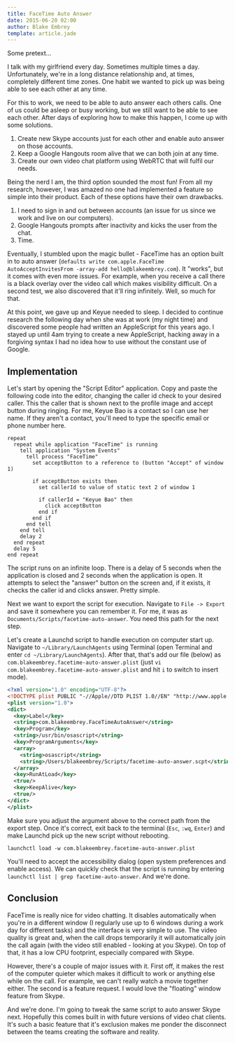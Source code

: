 ```yaml
---
title: FaceTime Auto Answer
date: 2015-06-20 02:00
author: Blake Embrey
template: article.jade
---
```


Some pretext...

I talk with my girlfriend every day. Sometimes multiple times a day. Unfortunately, we're in a long distance relationship and, at times, completely different time zones. One habit we wanted to pick up was being able to see each other at any time.

For this to work, we need to be able to auto answer each others calls. One of us could be asleep or busy working, but we still want to be able to see each other. After days of exploring how to make this happen, I come up with some solutions.

1. Create new Skype accounts just for each other and enable auto answer on those accounts.
2. Keep a Google Hangouts room alive that we can both join at any time.
3. Create our own video chat platform using WebRTC that will fulfil our needs.

Being the nerd I am, the third option sounded the most fun! From all my research, however, I was amazed no one had implemented a feature so simple into their product. Each of these options have their own drawbacks.

1. I need to sign in and out between accounts (an issue for us since we work and live on our computers).
2. Google Hangouts prompts after inactivity and kicks the user from the chat.
3. Time.

Eventually, I stumbled upon the magic bullet - FaceTime has an option built in to auto answer (`defaults write com.apple.FaceTime AutoAcceptInvitesFrom -array-add hello@blakeembrey.com`). It "works", but it comes with even more issues. For example, when you receive a call there is a black overlay over the video call which makes visibility difficult. On a second test, we also discovered that it'll ring infinitely. Well, so much for that.

At this point, we gave up and Keyue needed to sleep. I decided to continue research the following day when she was at work (my night time) and discovered some people had written an AppleScript for this years ago. I stayed up until 4am trying to create a new AppleScript, hacking away in a forgiving syntax I had no idea how to use without the constant use of Google.

## Implementation

Let's start by opening the "Script Editor" application. Copy and paste the following code into the editor, changing the caller id check to your desired caller. This the caller that is shown next to the profile image and accept button during ringing. For me, Keyue Bao is a contact so I can use her name. If they aren't a contact, you'll need to type the specific email or phone number here.

```applescript
repeat
  repeat while application "FaceTime" is running
    tell application "System Events"
      tell process "FaceTime"
        set acceptButton to a reference to (button "Accept" of window 1)

        if acceptButton exists then
          set callerId to value of static text 2 of window 1

          if callerId = "Keyue Bao" then
            click acceptButton
          end if
        end if
      end tell
    end tell
    delay 2
  end repeat
  delay 5
end repeat
```

The script runs on an infinite loop. There is a delay of 5 seconds when the application is closed and 2 seconds when the application is open. It attempts to select the "answer" button on the screen and, if it exists, it checks the caller id and clicks answer. Pretty simple.

Next we want to export the script for execution. Navigate to `File -> Export` and save it somewhere you can remember it. For me, it was as `Documents/Scripts/facetime-auto-answer`. You need this path for the next step.

Let's create a Launchd script to handle execution on computer start up. Navigate to `~/Library/LaunchAgents` using Terminal (open Terminal and enter `cd ~/Library/LaunchAgents`). After that, that's add our file (below) as `com.blakeembrey.facetime-auto-answer.plist` (just `vi com.blakeembrey.facetime-auto-answer.plist` and hit `i` to switch to insert mode).

```xml
<?xml version="1.0" encoding="UTF-8"?>
<!DOCTYPE plist PUBLIC "-//Apple//DTD PLIST 1.0//EN" "http://www.apple.com/DTDs/PropertyList-1.0.dtd">
<plist version="1.0">
<dict>
  <key>Label</key>
  <string>com.blakeembrey.FaceTimeAutoAnswer</string>
  <key>Program</key>
  <string>/usr/bin/osascript</string>
  <key>ProgramArguments</key>
  <array>
    <string>osascript</string>
    <string>/Users/blakeembrey/Scripts/facetime-auto-answer.scpt</string>
  </array>
  <key>RunAtLoad</key>
  <true/>
  <key>KeepAlive</key>
  <true/>
</dict>
</plist>
```

Make sure you adjust the argument above to the correct path from the export step. Once it's correct, exit back to the terminal (`Esc`, `:wq`, `Enter`) and make Launchd pick up the new script without rebooting.

```
launchctl load -w com.blakeembrey.facetime-auto-answer.plist
```

You'll need to accept the accessibility dialog (open system preferences and enable access). We can quickly check that the script is running by entering `launchctl list | grep facetime-auto-answer`. And we're done.

## Conclusion

FaceTime is really nice for video chatting. It disables automatically when you're in a different window (I regularly use up to 6 windows during a work day for different tasks) and the interface is very simple to use. The video quality is great and, when the call drops temporarily it will automatically join the call again (with the video still enabled - looking at you Skype). On top of that, it has a low CPU footprint, especially compared with Skype.

However, there's a couple of major issues with it. First off, it makes the rest of the computer quieter which makes it difficult to work or anything else while on the call. For example, we can't really watch a movie together either. The second is a feature request. I would love the "floating" window feature from Skype.

And we're done. I'm going to tweak the same script to auto answer Skype next. Hopefully this comes built in with future versions of video chat clients. It's such a basic feature that it's exclusion makes me ponder the disconnect between the teams creating the software and reality.
